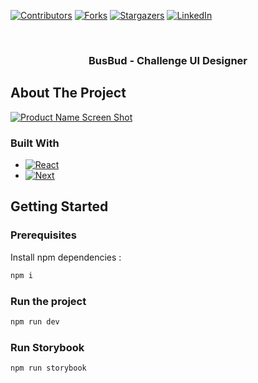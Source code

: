 <a name="readme-top"></a>

[![Contributors][contributors-shield]][contributors-url]
[![Forks][forks-shield]][forks-url]
[![Stargazers][stars-shield]][stars-url]
[![LinkedIn][linkedin-shield]][linkedin-url]

<!-- PROJECT LOGO -->
<br />
<div align="center">

  <h3 align="center">BusBud - Challenge UI Designer</h3>
</div>

<!-- ABOUT THE PROJECT -->

## About The Project

[![Product Name Screen Shot][product-screenshot]]()

### Built With

- [![React][react.js]][react-url]
- [![Next][next.js]][next-url]

<!-- GETTING STARTED -->

## Getting Started

### Prerequisites

Install npm dependencies :

```sh
npm i
```

### Run the project

```sh
npm run dev
```

### Run Storybook

```sh
npm run storybook
```

<!-- MARKDOWN LINKS & IMAGES -->
<!-- https://www.markdownguide.org/basic-syntax/#reference-style-links -->

[contributors-shield]: https://img.shields.io/github/contributors/busbud-challenge?style=for-the-badge
[contributors-url]: https://github.com/busbud-challenge/graphs/contributors
[forks-shield]: https://img.shields.io/github/forks/busbud-challenge.svg?style=for-the-badge
[forks-url]: https://github.com/busbud-challenge/network/members
[stars-shield]: https://img.shields.io/github/stars/busbud-challenge.svg?style=for-the-badge
[stars-url]: https://github.com/busbud-challenge/stargazers
[issues-shield]: https://img.shields.io/github/issues/busbud-challenge.svg?style=for-the-badge
[issues-url]: https://github.com/busbud-challenge/issues
[license-shield]: https://img.shields.io/github/license/busbud-challenge.svg?style=for-the-badge
[license-url]: https://github.com/busbud-challenge/blob/master/LICENSE.txt
[linkedin-shield]: https://img.shields.io/badge/-LinkedIn-black.svg?style=for-the-badge&logo=linkedin&colorB=555
[linkedin-url]: https://linkedin.com/in/gael
[product-screenshot]: public/img/thumbnail.png
[next.js]: https://img.shields.io/badge/next.js-000000?style=for-the-badge&logo=nextdotjs&logoColor=white
[next-url]: https://nextjs.org/
[react.js]: https://img.shields.io/badge/React-20232A?style=for-the-badge&logo=react&logoColor=61DAFB
[react-url]: https://reactjs.org/
[tailwind]: https://img.shields.io/badge/Tailwind-41bdf8?style=for-the-badge
[tailwind-url]: https://tailwindcss.com/
[solana]: https://img.shields.io/badge/Solana-14f195?style=for-the-badge
[solana-url]: https://solana.com/
[vue.js]: https://img.shields.io/badge/Vue.js-35495E?style=for-the-badge&logo=vuedotjs&logoColor=4FC08D
[vue-url]: https://vuejs.org/
[angular.io]: https://img.shields.io/badge/Angular-DD0031?style=for-the-badge&logo=angular&logoColor=white
[angular-url]: https://angular.io/
[svelte.dev]: https://img.shields.io/badge/Svelte-4A4A55?style=for-the-badge&logo=svelte&logoColor=FF3E00
[svelte-url]: https://svelte.dev/
[laravel.com]: https://img.shields.io/badge/Laravel-FF2D20?style=for-the-badge&logo=laravel&logoColor=white
[laravel-url]: https://laravel.com
[bootstrap.com]: https://img.shields.io/badge/Bootstrap-563D7C?style=for-the-badge&logo=bootstrap&logoColor=white
[bootstrap-url]: https://getbootstrap.com
[jquery.com]: https://img.shields.io/badge/jQuery-0769AD?style=for-the-badge&logo=jquery&logoColor=white
[jquery-url]: https://jquery.com
